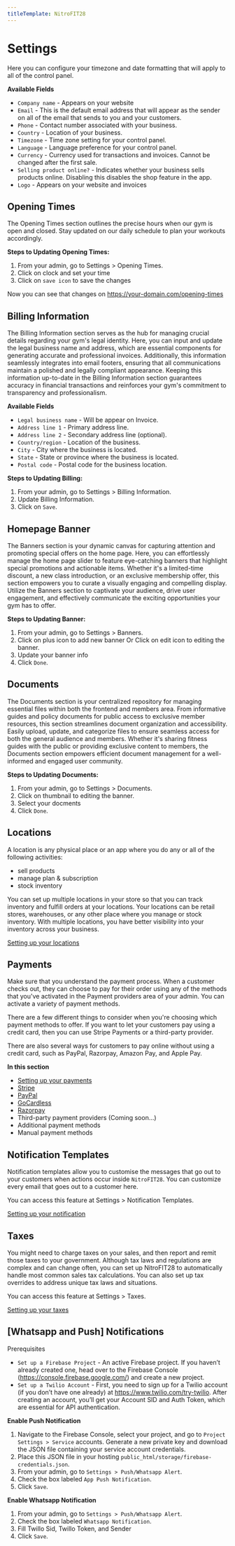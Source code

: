 ```yaml
---
titleTemplate: NitroFIT28
---
```


# Settings

Here you can configure your timezone and date formatting that will apply to all of the control panel.

**Available Fields**
-   `Company name` - Appears on your website
-   `Email` - This is the default email address that will appear as the sender on all of the email that sends to you and your customers.
-   `Phone` - Contact number associated with your business.
-   `Country` - Location of your business.
-   `Timezone` - Time zone setting for your control panel.
-   `Language` - Language preference for your control panel.
-   `Currency` - Currency used for transactions and invoices. Cannot be changed after the first sale.
-   `Selling product online?` - Indicates whether your business sells products online. Disabling this disables the shop feature in the app.
-   `Logo` - Appears on your website and invoices

## Opening Times

The Opening Times section outlines the precise hours when our gym is open and closed. Stay updated on our daily schedule to plan your workouts accordingly.

**Steps to Updating Opening Times:**

1.  From your admin, go to Settings > Opening Times.
2.  Click on clock and set your time
3.  Click on `save icon` to save the changes

Now you can see that changes on https://your-domain.com/opening-times

## Billing Information

The Billing Information section serves as the hub for managing crucial details regarding your gym's legal identity. Here, you can input and update the legal business name and address, which are essential components for generating accurate and professional invoices. Additionally, this information seamlessly integrates into email footers, ensuring that all communications maintain a polished and legally compliant appearance. Keeping this information up-to-date in the Billing Information section guarantees accuracy in financial transactions and reinforces your gym's commitment to transparency and professionalism.

**Available Fields**
-   `Legal business name` - Will be appear on Invoice.
-   `Address line 1` - Primary address line.
-   `Address line 2` - Secondary address line (optional).
-   `Country/region` - Location of the business.
-   `City` - City where the business is located.
-   `State` - State or province where the business is located.
-   `Postal code` - Postal code for the business location.

**Steps to Updating Billing:**

1.  From your admin, go to Settings > Billing Information.
2.  Update Billing Information.
3.  Click on `Save`.


## Homepage Banner

The Banners section is your dynamic canvas for capturing attention and promoting special offers on the home page. Here, you can effortlessly manage the home page slider to feature eye-catching banners that highlight special promotions and actionable items. Whether it's a limited-time discount, a new class introduction, or an exclusive membership offer, this section empowers you to curate a visually engaging and compelling display. Utilize the Banners section to captivate your audience, drive user engagement, and effectively communicate the exciting opportunities your gym has to offer.

**Steps to Updating Banner:**

1.  From your admin, go to Settings > Banners.
2.  Click on plus icon to add new banner Or Click on edit icon to editing the banner.
3.  Update your banner info
4.  Click `Done`.

## Documents

The Documents section is your centralized repository for managing essential files within both the frontend and members area. From informative guides and policy documents for public access to exclusive member resources, this section streamlines document organization and accessibility. Easily upload, update, and categorize files to ensure seamless access for both the general audience and members. Whether it's sharing fitness guides with the public or providing exclusive content to members, the Documents section empowers efficient document management for a well-informed and engaged user community.

**Steps to Updating Documents:**

1.  From your admin, go to Settings > Documents.
2.  Click on thumbnail to editing the banner.
3.  Select your docments
4.  Click `Done`.


## Locations
A location is any physical place or an app where you do any or all of the following activities:

-   sell products
-   manage plan & subscription
-   stock inventory

You can set up multiple locations in your store so that you can track inventory and fulfill orders at your locations. Your locations can be retail stores, warehouses, or any other place where you manage or stock inventory. With multiple locations, you have better visibility into your inventory across your business.

[Setting up your locations](/nitrofit28/settings/locations)

## Payments
Make sure that you understand the payment process. When a customer checks out, they can choose to pay for their order using any of the methods that you've activated in the Payment providers area of your admin. You can activate a variety of payment methods.

There are a few different things to consider when you're choosing which payment methods to offer. If you want to let your customers pay using a credit card, then you can use Stripe Payments or a third-party provider.

There are also several ways for customers to pay online without using a credit card, such as PayPal, Razorpay, Amazon Pay, and Apple Pay.

**In this section**

-   [Setting up your payments](/nitrofit28/settings/payments)
-   [Stripe](/nitrofit28/settings/payments.html#setup-stripe)
-   [PayPal](/nitrofit28/settings/payments.html#setup-paypal)
-   [GoCardless](/nitrofit28/settings/payments.html#setup-gocardless)
-   [Razorpay](/nitrofit28/settings/payments.html#setup-razorpay)
-   Third-party payment providers (Coming soon...)
-   Additional payment methods
-   Manual payment methods


## Notification Templates
Notification templates allow you to customise the messages that go out to your customers when actions occur inside `NitroFIT28`. You can customize every email that goes out to a customer here.

You can access this feature at Settings > Notification Templates.

[Setting up your notification](/nitrofit28/settings/notifications)


##  Taxes
You might need to charge taxes on your sales, and then report and remit those taxes to your government. Although tax laws and regulations are complex and can change often, you can set up NitroFIT28 to automatically handle most common sales tax calculations. You can also set up tax overrides to address unique tax laws and situations.

You can access this feature at Settings > Taxes.

[Setting up your taxes](/nitrofit28/settings/taxes)

## [Whatsapp and Push] Notifications

Prerequisites
-   `Set up a Firebase Project` - An active Firebase project. If you haven’t already created one, head over to the Firebase Console (https://console.firebase.google.com/) and create a new project.
-   `Set up a Twilio Account` - First, you need to sign up for a Twilio account (if you don’t have one already) at https://www.twilio.com/try-twilio. After creating an account, you’ll get your Account SID and Auth Token, which are essential for API authentication.

**Enable Push Notification**

1. Navigate to the Firebase Console, select your project, and go to `Project Settings > Service` accounts. Generate a new private key and download the JSON file containing your service account credentials.
2. Place this JSON file in your hosting `public_html/storage/firebase-credentials.json`.
3. From your admin, go to `Settings > Push/Whatsapp Alert`.
4. Check the box labeled `App Push Notification`.
5. Click `Save`.
  
**Enable Whatsapp Notification**

1. From your admin, go to `Settings > Push/Whatsapp Alert`.
2. Check the box labeled `Whatsapp Notification`.
3. Fill Twillo Sid, Twillo Token, and Sender
4. Click `Save`.